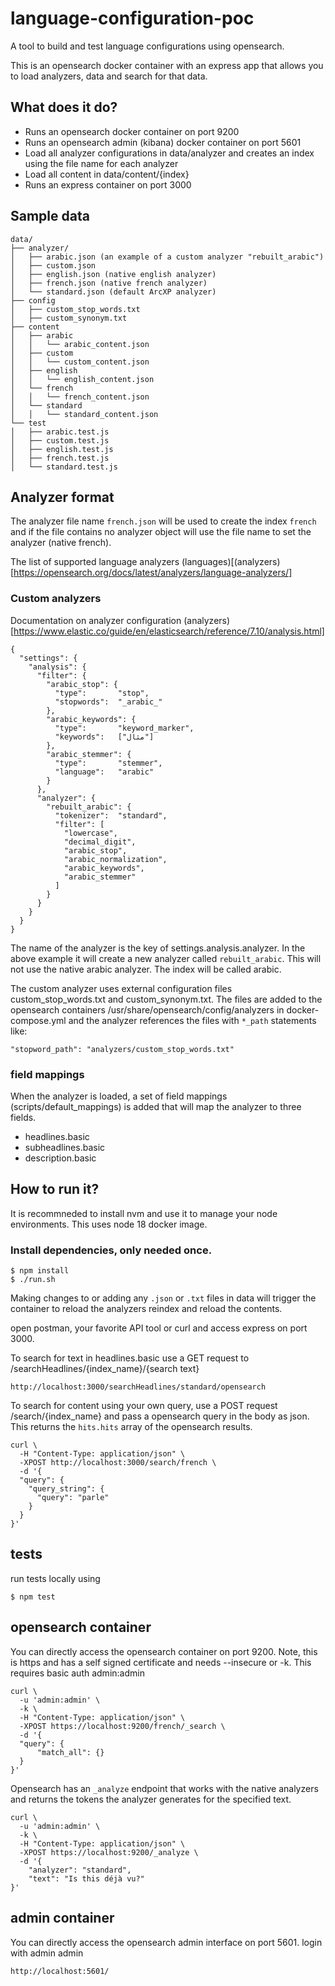 # language-configuration-poc

A tool to build and test language configurations using opensearch.

This is an opensearch docker container with an express app that allows you to load analyzers, data and search for that data.

## What does it do?

- Runs an opensearch docker container on port 9200
- Runs an opensearch admin (kibana) docker container on port 5601
- Load all analyzer configurations in data/analyzer and creates an index using the file name for each analyzer
- Load all content in data/content/{index}
- Runs an express container on port 3000

## Sample data

```
data/
├── analyzer/
│   ├── arabic.json (an example of a custom analyzer "rebuilt_arabic")
│   ├── custom.json
│   ├── english.json (native english analyzer)
│   ├── french.json (native french analyzer)
│   └── standard.json (default ArcXP analyzer)
├── config
│   ├── custom_stop_words.txt
│   ├── custom_synonym.txt
├── content
│   ├── arabic
│   │   └── arabic_content.json
│   ├── custom
│   │   └── custom_content.json
│   ├── english
│   │   └── english_content.json
│   └── french
│   │   └── french_content.json
│   └── standard
│   │   └── standard_content.json
└── test
│   ├── arabic.test.js
│   ├── custom.test.js
│   ├── english.test.js
│   ├── french.test.js
│   └── standard.test.js
```

## Analyzer format

The analyzer file name `french.json` will be used to create the index `french` and if the file contains no analyzer object will use the file name to set the analyzer (native french).

The list of supported language analyzers (languages)[(analyzers)[https://opensearch.org/docs/latest/analyzers/language-analyzers/]

### Custom analyzers

Documentation on analyzer configuration (analyzers)[https://www.elastic.co/guide/en/elasticsearch/reference/7.10/analysis.html]

```
{
  "settings": {
    "analysis": {
      "filter": {
        "arabic_stop": {
          "type":       "stop",
          "stopwords":  "_arabic_"
        },
        "arabic_keywords": {
          "type":       "keyword_marker",
          "keywords":   ["مثال"]
        },
        "arabic_stemmer": {
          "type":       "stemmer",
          "language":   "arabic"
        }
      },
      "analyzer": {
        "rebuilt_arabic": {
          "tokenizer":  "standard",
          "filter": [
            "lowercase",
            "decimal_digit",
            "arabic_stop",
            "arabic_normalization",
            "arabic_keywords",
            "arabic_stemmer"
          ]
        }
      }
    }
  }
}
```

The name of the analyzer is the key of settings.analysis.analyzer. In the above example it will create a new analyzer called `rebuilt_arabic`. This will not use the native arabic analyzer. The index will be called arabic.

The custom analyzer uses external configuration files custom_stop_words.txt and custom_synonym.txt. The files are added to
the opensearch containers /usr/share/opensearch/config/analyzers in docker-compose.yml and the analyzer references the files with `*_path` statements like:

```
"stopword_path": "analyzers/custom_stop_words.txt"
```

### field mappings

When the analyzer is loaded, a set of field mappings (scripts/default_mappings) is added that will map the analyzer to three fields.

- headlines.basic
- subheadlines.basic
- description.basic

## How to run it?

It is recommneded to install nvm and use it to manage your node environments. This uses node 18 docker image.

### Install dependencies, only needed once.

```
$ npm install
$ ./run.sh
```

Making changes to or adding any `.json` or `.txt` files in data will trigger the container to reload the analyzers reindex and reload the contents.

open postman, your favorite API tool or curl and access express on port 3000.

To search for text in headlines.basic use a GET request to /searchHeadlines/{index_name}/{search text}

```
http://localhost:3000/searchHeadlines/standard/opensearch
```

To search for content using your own query, use a POST request /search/{index_name} and pass a opensearch query in the body as json. This returns the `hits.hits` array of the opensearch results.

```
curl \
  -H "Content-Type: application/json" \
  -XPOST http://localhost:3000/search/french \
  -d '{
  "query": {
    "query_string": {
      "query": "parle"
    }
  }
}'
```

## tests

run tests locally using

```
$ npm test
```

## opensearch container

You can directly access the opensearch container on port 9200. Note, this is https and has a self signed certificate and needs --insecure or -k. This requires basic auth admin:admin

```
curl \
  -u 'admin:admin' \
  -k \
  -H "Content-Type: application/json" \
  -XPOST https://localhost:9200/french/_search \
  -d '{
  "query": {
      "match_all": {}
  }
}'
```

Opensearch has an `_analyze` endpoint that works with the native analyzers and returns the tokens the analyzer generates for the specified text.

```
curl \
  -u 'admin:admin' \
  -k \
  -H "Content-Type: application/json" \
  -XPOST https://localhost:9200/_analyze \
  -d '{
    "analyzer": "standard",
    "text": "Is this déjà vu?"
}'
```

## admin container

You can directly access the opensearch admin interface on port 5601. login with admin admin

```
http://localhost:5601/
```
